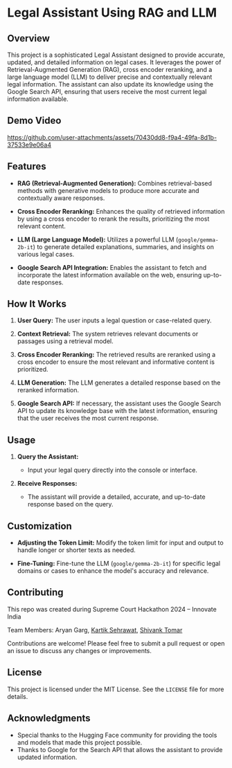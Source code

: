 # Legal Assistant Using RAG and LLM

## Overview

This project is a sophisticated Legal Assistant designed to provide accurate, updated, and detailed information on legal cases. It leverages the power of Retrieval-Augmented Generation (RAG), cross encoder reranking, and a large language model (LLM) to deliver precise and contextually relevant legal information. The assistant can also update its knowledge using the Google Search API, ensuring that users receive the most current legal information available.

## Demo Video


https://github.com/user-attachments/assets/70430dd8-f9a4-49fa-8d1b-37533e9e06a4



## Features

- **RAG (Retrieval-Augmented Generation):** Combines retrieval-based methods with generative models to produce more accurate and contextually aware responses.
  
- **Cross Encoder Reranking:** Enhances the quality of retrieved information by using a cross encoder to rerank the results, prioritizing the most relevant content.

- **LLM (Large Language Model):** Utilizes a powerful LLM (`google/gemma-2b-it`) to generate detailed explanations, summaries, and insights on various legal cases.

- **Google Search API Integration:** Enables the assistant to fetch and incorporate the latest information available on the web, ensuring up-to-date responses.

## How It Works

1. **User Query:** The user inputs a legal question or case-related query.
   
2. **Context Retrieval:** The system retrieves relevant documents or passages using a retrieval model.
   
3. **Cross Encoder Reranking:** The retrieved results are reranked using a cross encoder to ensure the most relevant and informative content is prioritized.
   
4. **LLM Generation:** The LLM generates a detailed response based on the reranked information.
   
5. **Google Search API:** If necessary, the assistant uses the Google Search API to update its knowledge base with the latest information, ensuring that the user receives the most current response.

## Usage

1. **Query the Assistant:**
   - Input your legal query directly into the console or interface.

2. **Receive Responses:**
   - The assistant will provide a detailed, accurate, and up-to-date response based on the query.

## Customization

- **Adjusting the Token Limit:** Modify the token limit for input and output to handle longer or shorter texts as needed.

- **Fine-Tuning:** Fine-tune the LLM (`google/gemma-2b-it`) for specific legal domains or cases to enhance the model's accuracy and relevance.

## Contributing

This repo was created during Supreme Court Hackathon 2024 – Innovate India

Team Members: Aryan Garg, [Kartik Sehrawat](https://github.com/iamkartiksehrawat), [Shivank Tomar](https://github.com/tomarshivank) 

Contributions are welcome! Please feel free to submit a pull request or open an issue to discuss any changes or improvements.

## License

This project is licensed under the MIT License. See the `LICENSE` file for more details.

## Acknowledgments

- Special thanks to the Hugging Face community for providing the tools and models that made this project possible.
- Thanks to Google for the Search API that allows the assistant to provide updated information.

